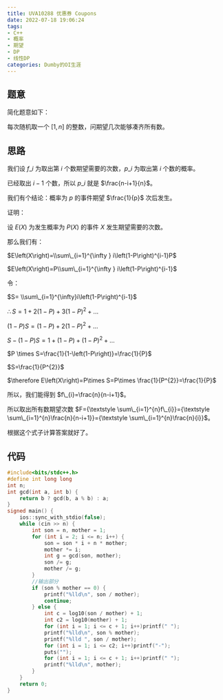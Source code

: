```yaml
---
title: UVA10288 优惠券 Coupons
date: 2022-07-18 19:06:24
tags:
- C++
- 概率
- 期望
- DP
- 线性DP
categories: Dumby的OI生涯
---
```


## 题意

简化题意如下：

每次随机取一个 $\left [ 1,n \right ]$ 的整数，问期望几次能够凑齐所有数。

<!--more-->

## 思路

我们设 $f\_{i}$ 为取出第 $i$ 个数期望需要的次数，$p\_{i}$ 为取出第 $i$ 个数的概率。

已经取出 $i-1$ 个数，所以 $p\_{i}$ 就是 $\frac{n-i+1}{n}$。

我们有个结论：概率为 $p$ 的事件期望 $\frac{1}{p}$ 次后发生。

证明：

设 $E\left( X \right)$ 为发生概率为 $P\left( X \right)$ 的事件 $X$ 发生期望需要的次数。

那么我们有：

$E\left(X\right)=\\sum\_{i=1}^{\infty } i\left(1-P\right)^{i-1}P$

$E\left(X\right)=P\\sum\_{i=1}^{\infty } i\left(1-P\right)^{i-1}$

令：

$S= \\sum\_{i=1}^{\infty}i\left(1-P\right)^{i-1}$

$\therefore S=1+2\left(1-P\right)+3\left(1-P\right)^{2}+...$

$\left(1-P\right)S=\left(1-P\right)+2\left(1-P\right)^{2}+...$

$S-\left(1-P\right)S=1+\left(1-P\right)+\left(1-P\right)^{2}+...$

$P \times S=\frac{1}{1-\left(1-P\right)}=\frac{1}{P}$


$S=\frac{1}{P^{2}}$

$\therefore E\left(X\right)=P\times S=P\times \frac{1}{P^{2}}=\frac{1}{P}$

所以，我们能得到 $f\_{i}=\frac{n}{n-i+1}$。

所以取出所有数期望次数 $F={\textstyle \sum\_{i=1}^{n}f\_{i}}={\textstyle \sum\_{i=1}^{n}\frac{n}{n-i+1}}={\textstyle \sum\_{i=1}^{n}\frac{n}{i}}$。

根据这个式子计算答案就好了。

## 代码
```cpp
#include<bits/stdc++.h>
#define int long long
int n;
int gcd(int a, int b) {
	return b ? gcd(b, a % b) : a;
}
signed main() {
	ios::sync_with_stdio(false);
	while (cin >> n) {
		int son = n, mother = 1;
		for (int i = 2; i <= n; i++) {
			son = son * i + n * mother;
			mother *= i;
			int g = gcd(son, mother);
			son /= g;
			mother /= g;
		}
		//输出部分
		if (son % mother == 0) {
			printf("%lld\n", son / mother);
			continue;
		} else {
			int c = log10(son / mother) + 1;
			int c2 = log10(mother) + 1;
			for (int i = 1; i <= c + 1; i++)printf(" ");
			printf("%lld\n", son % mother);
			printf("%lld ", son / mother);
			for (int i = 1; i <= c2; i++)printf("-");
			puts("");
			for (int i = 1; i <= c + 1; i++)printf(" ");
			printf("%lld\n", mother);
		}
	}
	return 0;
}
```